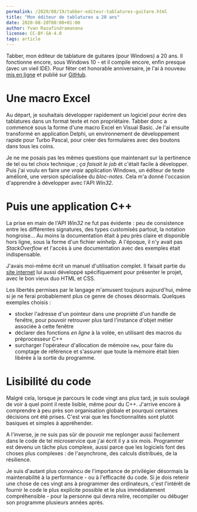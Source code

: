 ```yaml
---
permalink: /2020/08/19/tabber-editeur-tablatures-guitare.html
title: "Mon éditeur de tablatures a 20 ans"
date: 2020-08-20T00:00+01:00
author: Yvan Razafindramanana
license: CC-BY-SA-4.0
tags: article
---
```



Tabber, mon éditeur de tablature de guitares (pour Windows) a 20 ans. Il fonctionne encore, sous Windows 10 - et il compile encore, enfin presque (avec un vieil IDE). Pour fêter cet honorable anniversaire, je l'ai à nouveau [mis en ligne](http://yvzn.github.io/tabber) et publié sur [GitHub](https://github.com/yvzn/tabber).

<!--more-->

# Une macro Excel

Au départ, je souhaitais développer rapidement un logiciel pour écrire des tablatures dans un format texte et non propriétaire. Tabber donc a commencé sous la forme d'une macro Excel en Visual Basic. Je l'ai ensuite transformé en application Delphi, un environnement de développement rapide pour Turbo Pascal, pour créer des formulaires avec des boutons dans tous les coins.

Je ne me posais pas les mêmes questions que maintenant sur la pertinence de tel ou tel choix technique&nbsp;; _ça faisait le job_ ét c'était facile à développer. Puis j'ai voulu en faire une _vraie_ application Windows, un éditeur de texte amélioré, une version spécialisée du _bloc-notes_. Cela m'a donné l'occasion d'apprendre à développer avec l'API _Win32_.

# Puis une application C++

La prise en main de l'API _Win32_ ne fut pas évidente&nbsp;: peu de consistence entre les différentes signatures, des types customisés partout, la notation hongroise... Au moins la documentation était à peu près claire et disponible hors ligne, sous la forme d'un fichier _winhelp_. A l'époque, il n'y avait pas _StackOverflow_ et l'accès à une documentation avec des exemples était indispensable.

J'avais moi-même écrit un manuel d'utilisation complet. Il faisait partie du [site internet](http://yvzn.github.io/tabber) lui aussi développé spécifiquement pour présenter le projet, avec le bon vieux duo HTML et CSS.

Les libertés permises par le langage m'amusent toujours aujourd'hui, même si je ne ferai probablement plus ce genre de choses désormais. Quelques exemples choisis&nbsp;:
- stocker l'adresse d'un pointeur dans une propriété d'un handle de fenêtre, pour pouvoir retrouver plus tard l'instance d'objet métier associée à cette fenêtre
- déclarer des fonctions _en ligne_ à la volée, en utilisant des macros du préprocesseur C++
- surcharger l'opérateur d'allocation de mémoire `new`, pour faire du comptage de référence et s'assurer que toute la mémoire était bien libérée à la sortie du programme.

# Lisibilité du code

Malgré cela, lorsque je parcours le code vingt ans plus tard, je suis soulagé de voir à quel point il reste lisible, même pour du C++. J'arrive encore à comprendre à peu près son organisation globale et pourquoi certaines décisions ont été prises. C'est vrai que les fonctionnalités sont plutôt basiques et simples à appréhender.

A l'inverse, je ne suis pas sûr de pouvoir me replonger aussi facilement dans le code de tel microservice que j'ai écrit il y a six mois. Programmer est devenu un tâche plus complexe, aussi parce que les logiciels font des choses plus complexes&nbsp;: de l'asynchrone, des calculs distribués, de la résilience.

Je suis d'autant plus convaincu de l'importance de privilégier désormais la maintenabilité à la performance - ou à l'efficacité du code. Si je dois retenir une chose de ces vingt ans à programmer des ordinateurs, c'est l'intérêt de fournir le code le plus explicite possible et le plus immédiatement compréhensible - pour la personne qui devra relire, recompiler ou débuger son programme plusieurs années après.
